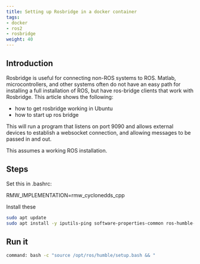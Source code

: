 ```yaml
---
title: Setting up Rosbridge in a docker container
tags:
- docker
- ros2
- rosbridge
weight: 40
---
```


## Introduction

Rosbridge is useful for connecting non-ROS systems to ROS.  Matlab, microcontrollers, and other systems often do not have an easy path for installing a full installation of ROS, but have ros-bridge clients that work with Rosbridge.  This article shows the following:

* how to get rosbridge working in Ubuntu
* how to start up ros bridge

This will run a program that listens on port 9090 and allows external devices to establish a websocket connection, and allowing messages to be passed in and out.

This assumes a working ROS installation.

## Steps

Set this in .bashrc:

RMW_IMPLEMENTATION=rmw_cyclonedds_cpp

Install these

```bash
sudo apt update
sudo apt install -y iputils-ping software-properties-common ros-humble-rmw-cyclonedds-cpp ros-dev-tools ros-humble-rosbridge-server
```

## Run it

```bash
command: bash -c "source /opt/ros/humble/setup.bash && "
```

